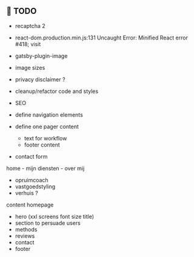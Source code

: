## 🚀 TODO

- recaptcha 2
- react-dom.production.min.js:131 Uncaught Error: Minified React error #418; visit
- gatsby-plugin-image
- image sizes
- privacy disclaimer ?

- cleanup/refactor code and styles
- SEO

- define navigation elements
- define one pager content
  - text for workflow
  - footer content
- contact form

home - mijn diensten - over mij

- opruimcoach
- vastgoedstyling
- verhuis ?

content homepage

- hero (xxl screens font size title)
- section to persuade users
- methods
- reviews
- contact
- footer
